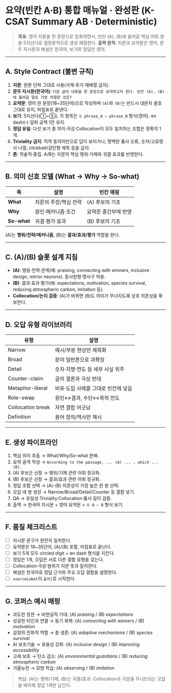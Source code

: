 # 요약(빈칸 A·B) 통합 매뉴얼 · 완성판 (K-CSAT Summary AB · Deterministic)

> **목표**: 영어 지문을 한 문장으로 압축하면서, 빈칸 (A), (B)에 들어갈 핵심 어휘 쌍을 5지선다로 결정론적으로 생성·채점한다.
> **출력 원칙**: 지문과 요약문은 영어, 문두 지시문과 해설은 한국어, 보기와 정답은 영어.

---

## A. Style Contract (불변 규칙)

1. **지문**: 원문 단락 그대로 사용(삭제·추가·재배열 금지).
2. **문두 지시문(한국어)**: `다음 글의 내용을 한 문장으로 요약하고자 한다. 빈칸 (A), (B)에 들어갈 말로 가장 적절한 것은?`
3. **요약문**: 영어 한 문장(18~35단어)으로 작성하며 `(A)`와 `(B)`는 반드시 대문자 괄호 그대로 유지, 마침표로 끝낸다.
4. **보기**: 5지선다(①~⑤), 각 항목은 `① phrase_A – phrase_B` 형식(영어). en dash(–) 앞뒤 공백 1칸 유지.
5. **정답 유일**: 다섯 보기 중 의미·극성·Collocation이 모두 일치하는 조합은 정확히 1개.
6. **Triviality 금지**: 직역 동의어만으로 답이 보이거나, 명백한 품사 오류, 숫자/고유명사 나열, clickbait/감탄형 제목 등을 금지.
7. **톤**: 학술적·중립. A/B는 지문의 핵심 행위·기제와 귀결·효과를 반영한다.

---

## B. 의미 신호 모델 (What → Why → So-what)

| 축 | 설명 | 빈칸 매핑 |
|----|------|-----------|
| **What** | 지문의 주장/핵심 전략 | (A) 후보의 기초 |
| **Why** | 원인·메커니즘·조건 | 요약문 중간부에 반영 |
| **So-what** | 귀결·평가·효과 | (B) 후보의 기초 |

(A)는 **행위/전략/메커니즘**, (B)는 **결과/효과/평가** 역할을 한다.

---

## C. (A)/(B) 슬롯 설계 지침

* **(A)**: 행동·전략·관계(예: praising, connecting with winners, inclusive design, mirror neurons). 동사원형·명사구 허용.
* **(B)**: 결과·효과·평가(예: expectations, motivation, species survival, reducing atmospheric carbon, imitation 등).
* **Collocation/논리 검증**: (A)가 바뀌면 (B)도 의미가 무너지도록 상호 의존성을 확보한다.

---

## D. 오답 유형 라이브러리

| 유형 | 설명 |
|------|------|
| Narrow | 예시/부분 현상만 제목화 |
| Broad | 분야 일반론으로 과확장 |
| Detail | 숫자·지명·연도 등 세부 사실 위주 |
| Counter-claim | 글의 결론과 극성 반대 |
| Metaphor-literal | 비유·도입 사례를 그대로 빈칸에 넣음 |
| Role-swap | 원인↔결과, 수단↔목적 전도 |
| Collocation break | 자연 결합 어긋남 |
| Definition | 용어 정의/역사만 제시 |

---

## E. 생성 파이프라인

1. 핵심 의미 추출 → What/Why/So-what 분해.
2. 요약 골격 작성 → `According to the passage, ... (A) ... , which ... (B).`
3. (A) 후보군 선정 → 행위/기제 관련 어휘 정규화.
4. (B) 후보군 선정 → 결과/효과 관련 어휘 정규화.
5. 정답 조합 선택 → (A)-(B) 의존성이 가장 높은 한 쌍 선택.
6. 오답 네 쌍 생성 → Narrow/Broad/Detail/Counter 등 결함 넣기.
7. QA → 유일성·Triviality·Collocation·품사·길이 검증.
8. 출력 → 한국어 지시문 + 영어 요약문 + `① A – B` 형식 보기.

---

## F. 품질 체크리스트

* [ ] 지시문 문구가 완전히 일치한다.
* [ ] 요약문은 18~35단어, (A)/(B) 포함, 마침표로 끝난다.
* [ ] 보기 5개 모두 circled digit + en dash 형식을 지킨다.
* [ ] 정답은 1개, 오답은 서로 다른 결함 유형을 갖는다.
* [ ] Collocation·극성·범위가 지문 뜻과 일치한다.
* [ ] 해설은 한국어로 정답 근거와 주요 오답 결함을 설명한다.
* [ ] `sourceLabel`이 `출처│`로 시작한다.

---

## G. 코퍼스 예시 매핑

* 과도한 칭찬 → 비현실적 기대: (A) *praising* / (B) *expectations*
* 성공한 타인과 연결 → 동기 회복: (A) *connecting with winners* / (B) *motivation*
* 감정의 진화적 역할 → 종 생존: (A) *adaptive mechanisms* / (B) *species survival*
* AI 보조기술 → 포용성 강화: (A) *inclusive design* / (B) *improving accessibility*
* 고래 보호 → 탄소 감소: (A) *environmental guardians* / (B) *reducing atmospheric carbon*
* 거울뉴런 → 모방 학습: (A) *observing* / (B) *imitation*

> 핵심: (A)는 행위/기제, (B)는 귀결/효과. Collocation과 극성을 무너뜨리는 오답을 배치해 정답 1개만 남긴다.
